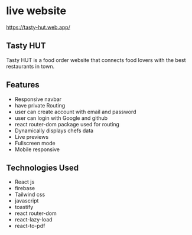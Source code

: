 
# live website 

https://tasty-hut.web.app/
## Tasty HUT

Tasty HUT is a food order website that connects food lovers with the best restaurants in town.
## Features

- Responsive navbar
- have private Routing 
- user can create account with email and password 
- user can login with Google and github 
- react router-dom package used for routing 
- Dynamically displays chefs data
- Live previews
- Fullscreen mode
- Mobile responsive 


## Technologies Used

- React js
- firebase
- Tailwind css
- javascript 
- toastify
- react router-dom
- react-lazy-load
- react-to-pdf